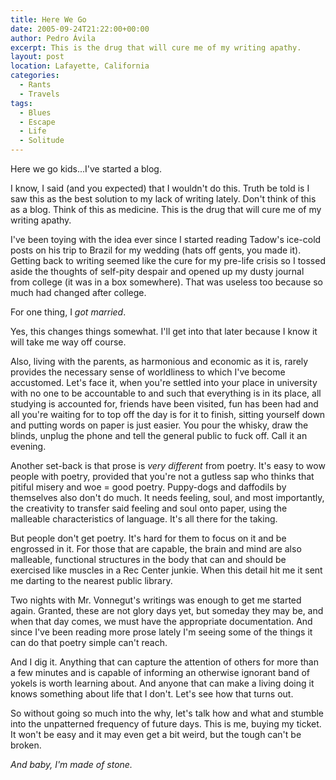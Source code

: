 ```yaml
---
title: Here We Go
date: 2005-09-24T21:22:00+00:00
author: Pedro Ávila
excerpt: This is the drug that will cure me of my writing apathy.
layout: post
location: Lafayette, California
categories:
  - Rants
  - Travels
tags:
  - Blues
  - Escape
  - Life
  - Solitude
---
```

Here we go kids...I've started a blog.

I know, I said (and you expected) that I wouldn't do this. Truth be told is I saw this as the best solution to my lack of writing lately. Don't think of this as a blog. Think of this as medicine. This is the drug that will cure me of my writing apathy.

I've been toying with the idea ever since I started reading Tadow's ice-cold posts on his trip to Brazil for my wedding (hats off gents, you made it). Getting back to writing seemed like the cure for my pre-life crisis so I tossed aside the thoughts of self-pity despair and opened up my dusty journal from college (it was in a box somewhere). That was useless too because so much had changed after college.

For one thing, I _got married_.

Yes, this changes things somewhat. I'll get into that later because I know it will take me way off course.

Also, living with the parents, as harmonious and economic as it is, rarely provides the necessary sense of worldliness to which I've become accustomed. Let's face it, when you're settled into your place in university with no one to be accountable to and such that everything is in its place, all studying is accounted for, friends have been visited, fun has been had and all you're waiting for to top off the day is for it to finish, sitting yourself down and putting words on paper is just easier. You pour the whisky, draw the blinds, unplug the phone and tell the general public to fuck off. Call it an evening.

Another set-back is that prose is _very different_ from poetry. It's easy to wow people with poetry, provided that you're not a gutless sap who thinks that pitiful misery and woe = good poetry. Puppy-dogs and daffodils by themselves also don't do much. It needs feeling, soul, and most importantly, the creativity to transfer said feeling and soul onto paper, using the malleable characteristics of language. It's all there for the taking.

But people don't get poetry. It's hard for them to focus on it and be engrossed in it. For those that are capable, the brain and mind are also malleable, functional structures in the body that can and should be exercised like muscles in a Rec Center junkie. When this detail hit me it sent me darting to the nearest public library.

Two nights with Mr. Vonnegut's writings was enough to get me started again. Granted, these are not glory days yet, but someday they may be, and when that day comes, we must have the appropriate documentation. And since I've been reading more prose lately I'm seeing some of the things it can do that poetry simple can't reach.

And I dig it. Anything that can capture the attention of others for more than a few minutes and is capable of informing an otherwise ignorant band of yokels is worth learning about. And anyone that can make a living doing it knows something about life that I don't. Let's see how that turns out.

So without going so much into the why, let's talk how and what and stumble into the unpatterned frequency of future days. This is me, buying my ticket. It won't be easy and it may even get a bit weird, but the tough can't be broken.

_And baby, I'm made of stone._